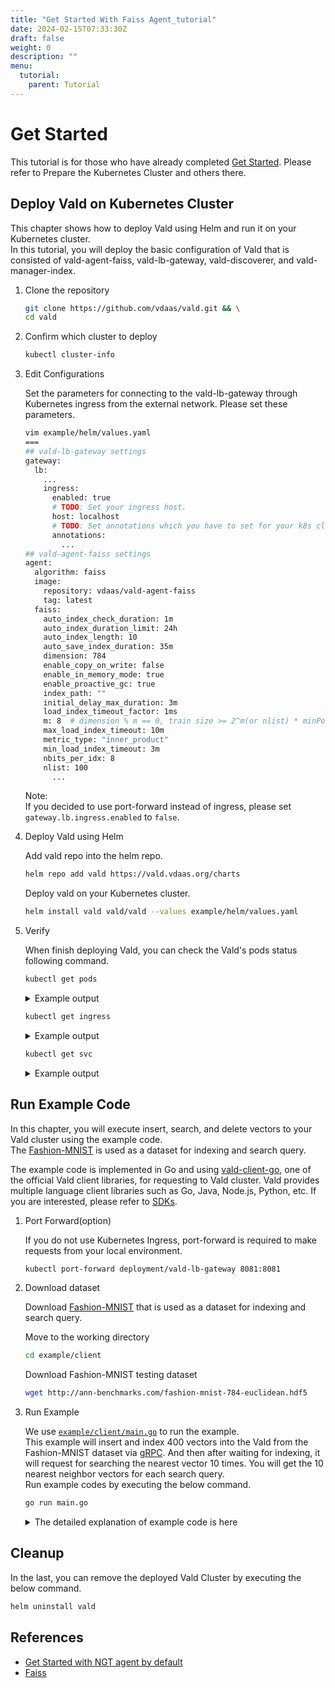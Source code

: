 ```yaml
---
title: "Get Started With Faiss Agent_tutorial"
date: 2024-02-15T07:33:30Z
draft: false
weight: 0
description: ""
menu:
  tutorial:
    parent: Tutorial
---
```


# Get Started

This tutorial is for those who have already completed [Get Started](https://github.com/vdaas/vald/blob/main/docs/tutorial/get-started).
Please refer to Prepare the Kubernetes Cluster and others there.

## Deploy Vald on Kubernetes Cluster

This chapter shows how to deploy Vald using Helm and run it on your Kubernetes cluster.<br>
In this tutorial, you will deploy the basic configuration of Vald that is consisted of vald-agent-faiss, vald-lb-gateway, vald-discoverer, and vald-manager-index.<br>

1. Clone the repository

   ```bash
   git clone https://github.com/vdaas/vald.git && \
   cd vald
   ```

1. Confirm which cluster to deploy

   ```bash
   kubectl cluster-info
   ```

1. Edit Configurations

   Set the parameters for connecting to the vald-lb-gateway through Kubernetes ingress from the external network.
   Please set these parameters.

   ```bash
   vim example/helm/values.yaml
   ===
   ## vald-lb-gateway settings
   gateway:
     lb:
       ...
       ingress:
         enabled: true
         # TODO: Set your ingress host.
         host: localhost
         # TODO: Set annotations which you have to set for your k8s cluster.
         annotations:
           ...
   ## vald-agent-faiss settings
   agent:
     algorithm: faiss
     image:
       repository: vdaas/vald-agent-faiss
       tag: latest
     faiss:
       auto_index_check_duration: 1m
       auto_index_duration_limit: 24h
       auto_index_length: 10
       auto_save_index_duration: 35m
       dimension: 784
       enable_copy_on_write: false
       enable_in_memory_mode: true
       enable_proactive_gc: true
       index_path: ""
       initial_delay_max_duration: 3m
       load_index_timeout_factor: 1ms
       m: 8  # dimension % m == 0, train size >= 2^m(or nlist) * minPointsPerCentroid
       max_load_index_timeout: 10m
       metric_type: "inner_product"
       min_load_index_timeout: 3m
       nbits_per_idx: 8
       nlist: 100
         ...
   ```

   Note:<br>
   If you decided to use port-forward instead of ingress, please set `gateway.lb.ingress.enabled` to `false`.

1. Deploy Vald using Helm

   Add vald repo into the helm repo.

   ```bash
   helm repo add vald https://vald.vdaas.org/charts
   ```

   Deploy vald on your Kubernetes cluster.

   ```bash
   helm install vald vald/vald --values example/helm/values.yaml
   ```

1. Verify

   When finish deploying Vald, you can check the Vald's pods status following command.

   ```bash
   kubectl get pods
   ```

   <details><summary>Example output</summary><br>
   If the deployment is successful, all Vald components should be running.

   ```bash
   NAME                                         READY   STATUS      RESTARTS   AGE
   vald-agent-faiss-0                           1/1     Running     0          7m12s
   vald-agent-faiss-1                           1/1     Running     0          7m12s
   vald-agent-faiss-2                           1/1     Running     0          7m12s
   vald-agent-faiss-3                           1/1     Running     0          7m12s
   vald-agent-faiss-4                           1/1     Running     0          7m12s
   vald-discoverer-7f9f697dbb-q44qh             1/1     Running     0          7m11s
   vald-lb-gateway-6b7b9f6948-4z5md             1/1     Running     0          7m12s
   vald-lb-gateway-6b7b9f6948-68g94             1/1     Running     0          6m56s
   vald-lb-gateway-6b7b9f6948-cvspq             1/1     Running     0          6m56s
   vald-manager-index-74c7b5ddd6-jrnlw          1/1     Running     0          7m12s
   ```

   </details>

   ```bash
   kubectl get ingress
   ```

   <details><summary>Example output</summary><br>

   ```bash
   NAME                      CLASS    HOSTS       ADDRESS        PORTS   AGE
   vald-lb-gateway-ingress   <none>   localhost   192.168.16.2   80      7m43s
   ```

   </details>

   ```bash
   kubectl get svc
   ```

   <details><summary>Example output</summary><br>

   ```bash
   NAME                   TYPE        CLUSTER-IP   EXTERNAL-IP   PORT(S)             AGE
   kubernetes             ClusterIP   10.43.0.1    <none>        443/TCP             9m29s
   vald-agent-faiss       ClusterIP   None         <none>        8081/TCP,3001/TCP   8m48s
   vald-discoverer        ClusterIP   None         <none>        8081/TCP,3001/TCP   8m48s
   vald-manager-index     ClusterIP   None         <none>        8081/TCP,3001/TCP   8m48s
   vald-lb-gateway        ClusterIP   None         <none>        8081/TCP,3001/TCP   8m48s
   ```

   </details>

## Run Example Code

In this chapter, you will execute insert, search, and delete vectors to your Vald cluster using the example code.<br>
The [Fashion-MNIST](https://github.com/zalandoresearch/fashion-mnist) is used as a dataset for indexing and search query.

The example code is implemented in Go and using [vald-client-go](https://github.com/vdaas/vald-client-go), one of the official Vald client libraries, for requesting to Vald cluster.
Vald provides multiple language client libraries such as Go, Java, Node.js, Python, etc.
If you are interested, please refer to [SDKs](/docs/user-guides/sdks).<br>

1.  Port Forward(option)

    If you do not use Kubernetes Ingress, port-forward is required to make requests from your local environment.

    ```bash
    kubectl port-forward deployment/vald-lb-gateway 8081:8081
    ```

1.  Download dataset

    Download [Fashion-MNIST](https://github.com/zalandoresearch/fashion-mnist) that is used as a dataset for indexing and search query.

    Move to the working directory

    ```bash
    cd example/client
    ```

    Download Fashion-MNIST testing dataset

    ```bash
    wget http://ann-benchmarks.com/fashion-mnist-784-euclidean.hdf5
    ```

1.  Run Example

    We use [`example/client/main.go`](https://github.com/vdaas/vald/blob/main/example/client/main.go) to run the example.<br>
    This example will insert and index 400 vectors into the Vald from the Fashion-MNIST dataset via [gRPC](https://grpc.io/).
    And then after waiting for indexing, it will request for searching the nearest vector 10 times.
    You will get the 10 nearest neighbor vectors for each search query.<br>
    Run example codes by executing the below command.

    ```bash
    go run main.go
    ```

    <details><summary>The detailed explanation of example code is here</summary><br>
    This will execute 6 steps.

    1.  init

        - Import packages
            <details><summary>example code</summary><br>

          ```go
          package main

          import (
              "context"
              "encoding/json"
              "flag"
              "time"

              "github.com/kpango/fuid"
              "github.com/kpango/glg"
              "github.com/vdaas/vald-client-go/v1/payload"
              "github.com/vdaas/vald-client-go/v1/vald"

              "gonum.org/v1/hdf5"
              "google.golang.org/grpc"
          )
          ```

            </details>

        - Set variables

          - The constant number of training datasets and test datasets.
              <details><summary>example code</summary><br>

            ```go
            const (
                insertCount = 400
                testCount = 20
            )
            ```

              </details>

          - The variables for configuration.
              <details><summary>example code</summary><br>

            ```go
            const (
                datasetPath         string
                grpcServerAddr      string
                indexingWaitSeconds uint
            )
            ```

              </details>

        - Recognition parameters.
            <details><summary>example code</summary><br>

          ```go
          func init() {
              flag.StringVar(&datasetPath, "path", "fashion-mnist-784-euclidean.hdf5", "set dataset path")
              flag.StringVar(&grpcServerAddr, "addr", "127.0.0.1:8081", "set gRPC server address")
              flag.UintVar(&indexingWaitSeconds, "wait", 60, "set indexing wait seconds")
              flag.Parse()
          }
          ```

            </details>

    1.  load

        - Loading from Fashion-MNIST dataset and set id for each vector that is loaded. This step will return the training dataset, test dataset, and ids list of ids when loading is completed with success.
            <details><summary>example code</summary><br>

          ```go
          ids, train, test, err := load(datasetPath)
          if err != nil {
              glg.Fatal(err)
          }
          ```

            </details>

    1.  Create the gRPC connection and Vald client with gRPC connection.

        <details><summary>example code</summary><br>

        ```go
        ctx := context.Background()

        conn, err := grpc.DialContext(ctx, grpcServerAddr, grpc.WithInsecure())
        if err != nil {
            glg.Fatal(err)
        }

        client := vald.NewValdClient(conn)
        ```

        </details>

    1.  Insert and Index

        - Insert and Indexing 400 training datasets to the Vald agent.
            <details><summary>example code</summary><br>

          ```go
          for i := range ids [:insertCount] {
              _, err := client.Insert(ctx, &payload.Insert_Request{
                  Vector: &payload.Object_Vector{
                      Id:     ids[i],
                      Vector: train[i],
                  },
                  Config: &payload.Insert_Config{
                      SkipStrictExistCheck: true,
                  },
              })
              if err != nil {
                  glg.Fatal(err)
              }
              if i%10 == 0 {
                  glg.Infof("Inserted %d", i)
              }
          }
          ```

            </details>

        - Wait until indexing finish.
            <details><summary>example code</summary><br>

          ```go
          wt := time.Duration(indexingWaitSeconds) * time.Second
          glg.Infof("Wait %s for indexing to finish", wt)
          time.Sleep(wt)
          ```

            </details>

    1.  Search

        - Search 10 neighbor vectors for each 20 test datasets and return a list of the neighbor vectors.

        - When getting approximate vectors, the Vald client sends search config and vector to the server via gRPC.
            <details><summary>example code</summary><br>

          ```go
          glg.Infof("Start search %d times", testCount)
          for i, vec := range test[:testCount] {
              res, err := client.Search(ctx, &payload.Search_Request){
                  Vector: vec,
                  Config: &payload.Search_Config{
                      Num: 10,
                      Radius: -1,
                      Epsilon: 0.1,
                      Timeout: 100000000,
                  }
              }
              if err != nil {
                  glg.Fatal(err)
              }

              b, _ := json.MarshalIndent(res.GetResults(), "", " ")
              glg.Infof("%d - Results : %s\n\n", i+1, string(b))
              time.Sleep(1 * time.Second)
          }
          ```

            </details>

    1.  Remove

        - Remove 400 indexed training datasets from the Vald agent.
            <details><summary>example code</summary><br>

          ```go
          for i := range ids [:insertCount] {
              _, err := client.Remove(ctx, &payload.Remove_Request{
                  Id: &payload.Object_ID{
                      Id: ids[i],
                  },
              })
              if err != nil {
                  glg.Fatal(err)
              }
              if i%10 == 0 {
                  glg.Infof("Removed %d", i)
              }
          }
          ```

            </details>

## Cleanup

In the last, you can remove the deployed Vald Cluster by executing the below command.

```bash
helm uninstall vald
```

## References

- [Get Started with NGT agent by default](https://github.com/vdaas/vald/blob/main/docs/tutorial/get-started)
- [Faiss](https://github.com/facebookresearch/faiss)
